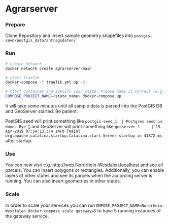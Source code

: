 # Agrarserver

### Prepare
Clone Repository and insert sample geometry shapefiles into `postgis-seed/postgis_data/antragsdaten/`

### Run
```sh
# create network
docker network create agrarserver-main

# start traefik
docker-compose -f traefik.yml up -d

# start container and specify your state. Please name it correct (e.g. Nordrhein-Westfalen and NOT nrw, NRW or nordrhein westfalen)!
COMPOSE_PROJECT_NAME=<state_name> docker-compose up
```
It will take some minutes until all sample data is parsed into the PostGIS DB and GeoServer started. Be patient.

PostGIS seed will print something like `postgis-seed_1  | Postgres seed is done. Bye 👋` and GeoServer will print something like `geoserver_1     | 15-Apr-2019 07:54:13.374 INFO [main] org.apache.catalina.startup.Catalina.start Server startup in 41872 ms` after startup.

### Use
You can now visit e.g. http://web.Nordrhein-Westfalen.localhost and see all parcels. You can insert polygons or rectangles. Additionally, you can enable layers of other states and see its parcels when the according server is running. You can also insert geometries in other states.

### Scale
In order to scale your services you can run `OMPOSE_PROJECT_NAME=Nordrhein-Westfalen docker-compose scale gateway=5` to have 5 running instances of the gateway service.
